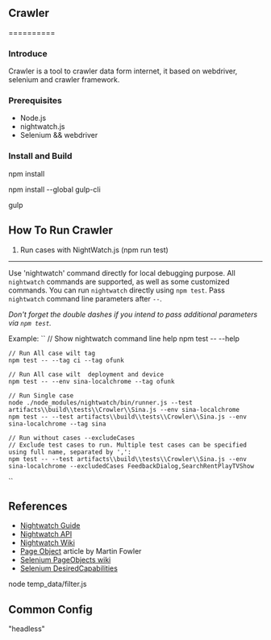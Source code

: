 ## Crawler
==========

### Introduce
Crawler is a tool to crawler data form internet, it based on webdriver, selenium and crawler framework.

### Prerequisites
- Node.js
- nightwatch.js
- Selenium && webdriver

### Install and Build
npm install

npm install --global gulp-cli

gulp

## How To Run Crawler

1. Run cases with NightWatch.js (npm run test)
---------------------------------

Use 'nightwatch' command directly for local debugging purpose. All `nightwatch` commands are supported, as well as some customized commands. You can run `nightwatch` directly using `npm test`. Pass `nightwatch` command line parameters after `--`.

*Don't forget the double dashes if you intend to pass additional parameters via `npm test`.*

Example:
``
    // Show nightwatch command line help
    npm test -- --help

    // Run All case wilt tag
    npm test -- --tag ci --tag ofunk

    // Run All case wilt  deployment and device
    npm test -- --env sina-localchrome --tag ofunk

    // Run Single case
    node ./node_modules/nightwatch/bin/runner.js --test artifacts\\build\\tests\\Crowler\\Sina.js --env sina-localchrome
    npm test -- --test artifacts\\build\\tests\\Crowler\\Sina.js --env sina-localchrome --tag sina

    // Run without cases --excludeCases
    // Exclude test cases to run. Multiple test cases can be specified using full name, separated by ',':
    npm test -- --test artifacts\\build\\tests\\Crowler\\Sina.js --env sina-localchrome --excludedCases FeedbackDialog,SearchRentPlayTVShow
``

References
----------

* [Nightwatch Guide](http://nightwatchjs.org/guide)
* [Nightwatch API](http://nightwatchjs.org/api)
* [Nightwatch Wiki](https://github.com/beatfactor/nightwatch/wiki)
* [Page Object](http://martinfowler.com/bliki/PageObject.html) article by Martin Fowler
* [Selenium PageObjects wiki](https://code.google.com/p/selenium/wiki/PageObjects)
* [Selenium DesiredCapabilities](https://code.google.com/p/selenium/wiki/DesiredCapabilities)


node temp_data/filter.js

## Common Config

"headless"



